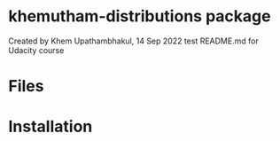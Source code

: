 # khemutham-distributions package

Created by Khem Upathambhakul, 14 Sep 2022
test README.md for Udacity course

# Files

# Installation